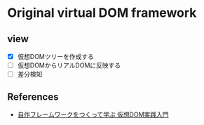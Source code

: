 # Original virtual DOM framework

## view

- [x] 仮想DOMツリーを作成する
- [ ] 仮想DOMからリアルDOMに反映する
- [ ] 差分検知

## References

- [自作フレームワークをつくって学ぶ 仮想DOM実践入門](https://kuroeveryday.blogspot.com/2018/11/how-to-create-virtual-dom-framework.html)
